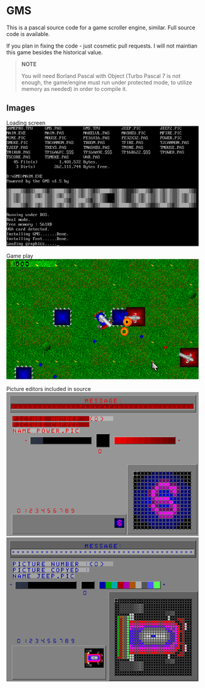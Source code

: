 # GMS

This is a pascal source code for a game scroller 
engine, similar. Full source code  is available. 

If you plan in fixing the code - just cosmetic pull requests. I will not maintian this game besides the historical value. 

> **NOTE** 
>
> You will need Borland Pascal with Object (Turbo 
Pascal 7 is not enough, the game/engine must
run under protected mode, to utilize memory as needed) in order to compile it.

## Images
Loading screen
![](gms-load.png?raw=true)

Game play
![](gms.png?raw=true)

Picture editors included in source
![](pe16x16.png?raw=true)
![](pe32x32.png?raw=true)
